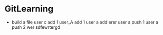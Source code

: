 # GitLearning
-  build a file
user c add 1
user_A add 1
user a add erer
user a push 1
user a  push  2
wer
sdfewrtergd
